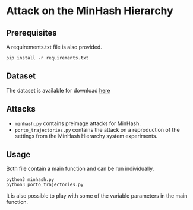 # Attack on the MinHash Hierarchy
## Prerequisites

A requirements.txt file is also provided.
```shell
pip install -r requirements.txt
```

## Dataset

The dataset is available for download [here](https://archive.ics.uci.edu/ml/datasets/Taxi+Service+Trajectory+-+Prediction+Challenge,+ECML+PKDD+2015#)

## Attacks

* `minhash.py` contains preimage attacks for MinHash.
* `porto_trajectories.py` contains the attack on a reproduction of the settings from the MinHash Hierarchy system experiments.

## Usage 

Both file contain a main function and can be run individually.
```shell
python3 minhash.py
python3 porto_trajectories.py
```
It is also possible to play with some of the variable parameters in the main function.